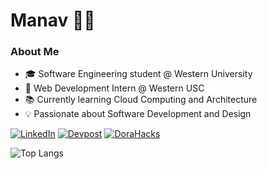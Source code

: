 # Manav 👨‍💻

### About Me
- 🎓 Software Engineering student @ Western University
- 💼 Web Development Intern @ Western USC
- 📚 Currently learning Cloud Computing and Architecture
- 💡 Passionate about Software Development and Design


<a href="https://www.linkedin.com/in/sharmamanavv/"><img alt="LinkedIn" src="https://img.shields.io/badge/linkedin-%230077B5.svg?&style=for-the-badge&logo=linkedin&logoColor=white" /></a>
<a href="https://devpost.com/sharmamanavv"><img alt="Devpost" src="https://img.shields.io/badge/Devpost-003E54?style=for-the-badge&logo=Devpost&logoColor=white" /></a>
<a href="https://dorahacks.io/hacker/manavsharma"><img alt="DoraHacks" src="https://img.shields.io/badge/DoraHacks-%23FFA500.svg?&style=for-the-badge&logoColor=white" /></a>


![Top Langs](https://github-readme-stats.vercel.app/api/top-langs/?username=themanavsharma&layout=compact)
<!--
**themanavsharma/themanavsharma** is a ✨ _special_ ✨ repository because its `README.md` (this file) appears on your GitHub profile.

Here are some ideas to get you started:

- 🔭 I’m currently working on ...
- 🌱 I’m currently learning ...
- 👯 I’m looking to collaborate on ...
- 🤔 I’m looking for help with ...
- 💬 Ask me about ...
- 📫 How to reach me: ...
- 😄 Pronouns: ...
- ⚡ Fun fact: ...
-->
